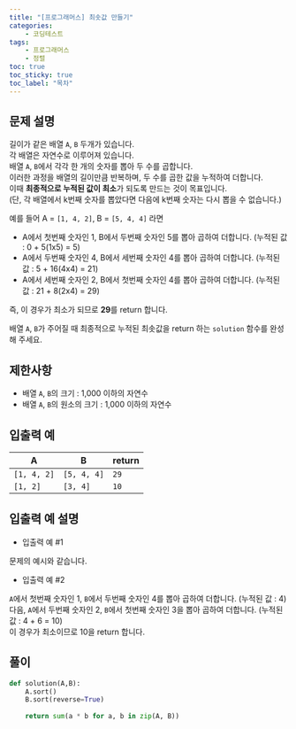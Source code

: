 ```yaml
---
title: "[프로그래머스] 최솟값 만들기"
categories: 
    - 코딩테스트
tags: 
    - 프로그래머스
    - 정렬
toc: true
toc_sticky: true
toc_label: "목차"
---
```


## 문제 설명

길이가 같은 배열 `A`, `B` 두개가 있습니다.  
각 배열은 자연수로 이루어져 있습니다.  
배열 `A`, `B`에서 각각 한 개의 숫자를 뽑아 두 수를 곱합니다.  
이러한 과정을 배열의 길이만큼 반복하며, 두 수를 곱한 값을 누적하여 더합니다.  
 이때 **최종적으로 누적된 값이 최소**가 되도록 만드는 것이 목표입니다.  
 (단, 각 배열에서 k번째 숫자를 뽑았다면 다음에 k번째 숫자는 다시 뽑을 수 없습니다.)  

예를 들어 A = `[1, 4, 2]`, B = `[5, 4, 4]` 라면  

- A에서 첫번째 숫자인 1, B에서 두번째 숫자인 5를 뽑아 곱하여 더합니다. (누적된 값 : 0 + 5(1x5) = 5)
- A에서 두번째 숫자인 4, B에서 세번째 숫자인 4를 뽑아 곱하여 더합니다. (누적된 값 : 5 + 16(4x4) = 21)
- A에서 세번째 숫자인 2, B에서 첫번째 숫자인 4를 뽑아 곱하여 더합니다. (누적된 값 : 21 + 8(2x4) = 29)

즉, 이 경우가 최소가 되므로 **29**를 return 합니다.  

배열 `A`, `B`가 주어질 때 최종적으로 누적된 최솟값을 return 하는 `solution` 함수를 완성해 주세요.

## 제한사항

- 배열 `A`, `B`의 크기 : 1,000 이하의 자연수
- 배열 `A`, `B`의 원소의 크기 : 1,000 이하의 자연수

## 입출력 예

|A|B|return|
|-|-|------|
|`[1, 4, 2]`|`[5, 4, 4]`|`29`|
|`[1, 2]`|`[3, 4]`|`10`|

## 입출력 예 설명

- 입출력 예 #1

문제의 예시와 같습니다.

- 입출력 예 #2

`A`에서 첫번째 숫자인 1, `B`에서 두번째 숫자인 4를 뽑아 곱하여 더합니다. (누적된 값 : 4)  
다음, `A`에서 두번째 숫자인 2, `B`에서 첫번째 숫자인 3을 뽑아 곱하여 더합니다. (누적된 값 : 4 + 6 = 10)  
이 경우가 최소이므로 10을 return 합니다.

## 풀이

```python
def solution(A,B):
    A.sort()
    B.sort(reverse=True)
    
    return sum(a * b for a, b in zip(A, B))
```